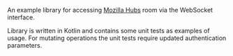 An example library for accessing [Mozilla Hubs](https://github.com/mozilla/hubs) room via the WebSocket interface.

Library is written in Kotlin and contains some unit tests as examples of usage. For mutating operations the unit tests require updated authentication parameters.